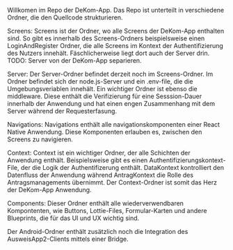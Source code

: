 Willkomen im Repo der DeKom-App.
Das Repo ist unterteilt in verschiedene Ordner, die den Quellcode strukturieren. 

Screens: Screens ist der Ordner, wo alle Screens der DeKom-App enthalten sind. So gibt es innerhalb des Screens-Ordners beispielsweise einen LoginAndRegister Ordner, die alle Screens im Kontext der Authentifizierung des Nutzers innehält. Fäschlicherweise liegt dort auch der Server drin. TODO: Server von der DeKom-App separieren. 

Server: Der Server-Ordner befindet derzeit noch im Screens-Ordner. Im Ordner befindet sich der node.js-Server und ein .env-file, die die Umgebungsveriablen innehält. Ein wichtiger Ordner ist ebenso die middleware. Diese enthält die Verifizierung für eine Sesssion-Dauer innerhalb der Anwendung und hat einen engen Zusammenhang mit dem Server während der Requesterfasung.

Navigations: Navigations enthält alle navigationskomponenten einer React Native Anwendung. Diese Komponenten erlauben es, zwischen den Screens zu navigieren.

Context: Context ist ein wichtiger Ordner, der alle Schichten der Anwendung enthält. Beispielsweise gibt es einen Authentifizierungskontext-File, der die Logik der Authentifizerung enthält. DataKontext kontrolliert den Datenfluss der Anwendung während AntragKontext die Rolle des Antragsmanagements übernimmt. Der Context-Ordner ist somit das Herz der DeKom-App Anwendung.

Components: Dieser Ordner enthält alle wiederverwendbaren Kompontenten, wie Buttons, Lottie-Files, Formular-Karten und andere Blueprints, die für das UI und UX wichtig sind. 

Der Android-Ordner enthält zusätzlich noch die Integration des AusweisApp2-Clients mittels einer Bridge.
